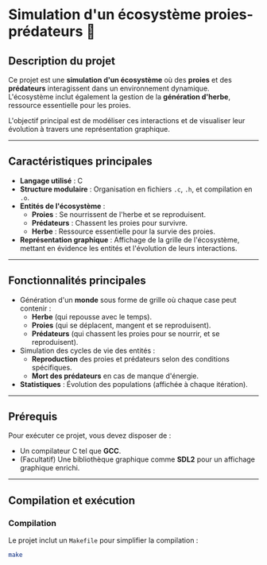 # Simulation d'un écosystème proies-prédateurs 🐾

## **Description du projet**
Ce projet est une **simulation d'un écosystème** où des **proies** et des **prédateurs** interagissent dans un environnement dynamique.  
L'écosystème inclut également la gestion de la **génération d'herbe**, ressource essentielle pour les proies.  

L'objectif principal est de modéliser ces interactions et de visualiser leur évolution à travers une représentation graphique.

---

## **Caractéristiques principales**
- **Langage utilisé** : C
- **Structure modulaire** : Organisation en fichiers `.c`, `.h`, et compilation en `.o`.
- **Entités de l'écosystème** :
  - **Proies** : Se nourrissent de l'herbe et se reproduisent.
  - **Prédateurs** : Chassent les proies pour survivre.
  - **Herbe** : Ressource essentielle pour la survie des proies.
- **Représentation graphique** : Affichage de la grille de l'écosystème, mettant en évidence les entités et l'évolution de leurs interactions.

---

## **Fonctionnalités principales**
- Génération d'un **monde** sous forme de grille où chaque case peut contenir :
  - **Herbe** (qui repousse avec le temps).
  - **Proies** (qui se déplacent, mangent et se reproduisent).
  - **Prédateurs** (qui chassent les proies pour se nourrir, et se reproduisent).
- Simulation des cycles de vie des entités :
  - **Reproduction** des proies et prédateurs selon des conditions spécifiques.
  - **Mort des prédateurs** en cas de manque d'énergie.
- **Statistiques** : Évolution des populations (affichée à chaque itération).

---

## **Prérequis**
Pour exécuter ce projet, vous devez disposer de :
- Un compilateur C tel que **GCC**.
- (Facultatif) Une bibliothèque graphique comme **SDL2** pour un affichage graphique enrichi.

---

## **Compilation et exécution**
### **Compilation**
Le projet inclut un `Makefile` pour simplifier la compilation :  
```bash
make
